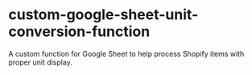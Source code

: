 # custom-google-sheet-unit-conversion-function
A custom function for Google Sheet to help process Shopify items with proper unit display.
